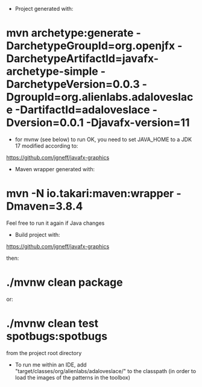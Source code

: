 - Project generated with:

# mvn archetype:generate -DarchetypeGroupId=org.openjfx -DarchetypeArtifactId=javafx-archetype-simple -DarchetypeVersion=0.0.3 -DgroupId=org.alienlabs.adaloveslace -DartifactId=adaloveslace -Dversion=0.0.1 -Djavafx-version=11

- for mvnw (see below) to run OK, you need to set JAVA_HOME to a JDK 17 modified according to:

https://github.com/jgneff/javafx-graphics

- Maven wrapper generated with:

# mvn -N io.takari:maven:wrapper -Dmaven=3.8.4

Feel free to run it again if Java changes

- Build project with:

https://github.com/jgneff/javafx-graphics

then:

# ./mvnw clean package

or:

# ./mvnw clean test spotbugs:spotbugs

from the project root directory

- To run me within an IDE, add "target/classes/org/alienlabs/adaloveslace/" to the classpath (in order to load the images of the patterns in the toolbox)
